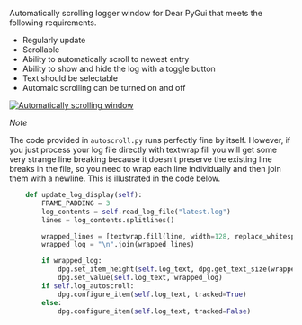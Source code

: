 Automatically scrolling logger window for Dear PyGui that meets the following requirements. 

- Regularly update
- Scrollable
- Ability to automatically scroll to newest entry
- Ability to show and hide the log with a toggle button
- Text should be selectable
- Automaic scrolling can be turned on and off

[![Automatically scrolling window](https://github.com/DataExplorerUser/dpg_resources/blob/main/autoscroll.gif)](https://github.com/DataExplorerUser/autoscroll/blob/main/autoscroll.py)

*Note*

The code provided in `autoscroll.py` runs perfectly fine by itself. However, if you just process your log file directly with textwrap.fill you will get some very strange line breaking because it doesn't preserve the existing line breaks in the file, so you need to wrap each line individually and then join them with a newline. This is illustrated in the code below.

```Python
    def update_log_display(self):
        FRAME_PADDING = 3
        log_contents = self.read_log_file("latest.log")
        lines = log_contents.splitlines()

        wrapped_lines = [textwrap.fill(line, width=128, replace_whitespace=False) for line in lines]
        wrapped_log = "\n".join(wrapped_lines)

        if wrapped_log:
            dpg.set_item_height(self.log_text, dpg.get_text_size(wrapped_log)[1] + (2 * FRAME_PADDING))
            dpg.set_value(self.log_text, wrapped_log)
        if self.log_autoscroll:
            dpg.configure_item(self.log_text, tracked=True)
        else:
            dpg.configure_item(self.log_text, tracked=False)
```
